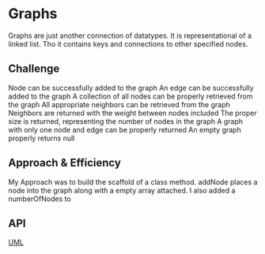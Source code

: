 # Graphs
Graphs are just another connection of datatypes. It is representational of a linked list. Tho it contains keys and connections to other specified nodes. 

## Challenge
Node can be successfully added to the graph
An edge can be successfully added to the graph
A collection of all nodes can be properly retrieved from the graph
All appropriate neighbors can be retrieved from the graph
Neighbors are returned with the weight between nodes included
The proper size is returned, representing the number of nodes in the graph
A graph with only one node and edge can be properly returned
An empty graph properly returns null

## Approach & Efficiency
My Approach was to build the scaffold of a class method. 
addNode places a node into the graph along with a empty array attached. 
I also added a numberOfNodes to 
## API

[UML](./UML/uml.png)
